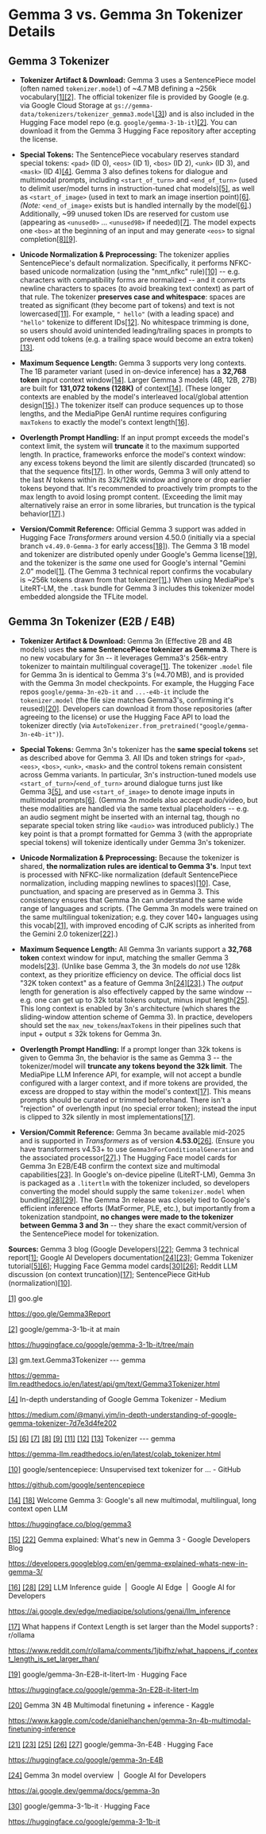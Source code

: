 # Gemma 3 vs. Gemma 3n Tokenizer Details

## Gemma 3 Tokenizer

-   **Tokenizer Artifact & Download:** Gemma 3 uses a SentencePiece
    model (often named `tokenizer.model`) of \~4.7 MB defining a \~256k
    vocabulary[\[1\]](https://goo.gle/Gemma3Report#:~:text=to%20Gemma%202%2C%20with%20some,models%2C%20while%20introducing%20image%20understanding)[\[2\]](https://huggingface.co/google/gemma-3-1b-it/tree/main#:~:text=33,42).
    The official tokenizer file is provided by Google (e.g. via Google
    Cloud Storage at
    `gs://gemma-data/tokenizers/tokenizer_gemma3.model`[\[3\]](https://gemma-llm.readthedocs.io/en/latest/api/gm/text/Gemma3Tokenizer.html#:~:text=class%20gemma))
    and is also included in the Hugging Face model repo (e.g.
    `google/gemma-3-1b-it`)[\[2\]](https://huggingface.co/google/gemma-3-1b-it/tree/main#:~:text=33,42).
    You can download it from the Gemma 3 Hugging Face repository after
    accepting the license.

-   **Special Tokens:** The SentencePiece vocabulary reserves standard
    special tokens: `<pad>` (ID 0), `<eos>` (ID 1), `<bos>` (ID 2),
    `<unk>` (ID 3), and `<mask>`
    (ID 4)[\[4\]](https://medium.com/@manyi.yim/in-depth-understanding-of-google-gemma-tokenizer-7d7e3d4fe202#:~:text=Let%27s%20go%20over%20some%20important,mask%3E%27%3A%204).
    Gemma 3 also defines tokens for dialogue and multimodal prompts,
    including `<start_of_turn>` and `<end_of_turn>` (used to delimit
    user/model turns in instruction-tuned chat
    models)[\[5\]](https://gemma-llm.readthedocs.io/en/latest/colab_tokenizer.html#:~:text=%60%3Cstart_of_turn%3E%60%20%2F%20%60%3Cend_of_turn%3E%60),
    as well as `<start_of_image>` (used in text to mark an image
    insertion
    point)[\[6\]](https://gemma-llm.readthedocs.io/en/latest/colab_tokenizer.html#:~:text=%60%3Cstart_of_image%3E%60).
    *(Note:* `<end_of_image>` exists but is handled internally by the
    model[\[6\]](https://gemma-llm.readthedocs.io/en/latest/colab_tokenizer.html#:~:text=%60%3Cstart_of_image%3E%60).)
    Additionally, \~99 unused token IDs are reserved for custom use
    (appearing as `<unused0>` ... `<unused98>` if
    needed)[\[7\]](https://gemma-llm.readthedocs.io/en/latest/colab_tokenizer.html#:~:text=Custom%20tokens).
    The model expects one `<bos>` at the beginning of an input and may
    generate `<eos>` to signal
    completion[\[8\]](https://gemma-llm.readthedocs.io/en/latest/colab_tokenizer.html#:~:text=%60%3Cbos%3E%60%20%2F%20%60%3Ceos%3E%60)[\[9\]](https://gemma-llm.readthedocs.io/en/latest/colab_tokenizer.html#:~:text=Similarly%2C%20the%20model%20can%20output,indicate%20the%20prediction%20is%20complete).

-   **Unicode Normalization & Preprocessing:** The tokenizer applies
    SentencePiece's default normalization. Specifically, it performs
    NFKC-based unicode normalization (using the "nmt_nfkc"
    rule)[\[10\]](https://github.com/google/sentencepiece#:~:text=GitHub%20github.com%20%20NFKC,a%20software%2Falgorithm%2C%20one%20can)
    -- e.g. characters with compatibility forms are normalized -- and it
    converts newline characters to spaces (to avoid breaking text
    context) as part of that rule. The tokenizer **preserves case and
    whitespace**: spaces are treated as significant (they become part of
    tokens) and text is not
    lowercased[\[11\]](https://gemma-llm.readthedocs.io/en/latest/colab_tokenizer.html#:~:text=,underground%27%2C%20%27%20city%27%2C).
    For example, `" hello"` (with a leading space) and `"hello"`
    tokenize to different
    IDs[\[12\]](https://gemma-llm.readthedocs.io/en/latest/colab_tokenizer.html#:~:text=One%20thing%20to%20notice%20is,to%202%20different%20token%20ids).
    No whitespace trimming is done, so users should avoid unintended
    leading/trailing spaces in prompts to prevent odd tokens (e.g. a
    trailing space would become an extra
    token)[\[13\]](https://gemma-llm.readthedocs.io/en/latest/colab_tokenizer.html#:~:text=would%20make%20the%20out%20of,distribution).

-   **Maximum Sequence Length:** Gemma 3 supports very long contexts.
    The 1B parameter variant (used in on-device inference) has a
    **32,768 token** input context
    window[\[14\]](https://huggingface.co/blog/gemma3#:~:text=Pre%20Trained%20Instruction%20Tuned%20Multimodal,it%20%E2%9C%85%20%2B140%20languages%20128K).
    Larger Gemma 3 models (4B, 12B, 27B) are built for **131,072 tokens
    (128K)** of
    context[\[14\]](https://huggingface.co/blog/gemma3#:~:text=Pre%20Trained%20Instruction%20Tuned%20Multimodal,it%20%E2%9C%85%20%2B140%20languages%20128K).
    (These longer contexts are enabled by the model's interleaved
    local/global attention
    design[\[15\]](https://developers.googleblog.com/en/gemma-explained-whats-new-in-gemma-3/#:~:text=As%20a%20result%20of%20the,128k%20tokens%20for%20larger%20models).)
    The tokenizer itself can produce sequences up to those lengths, and
    the MediaPipe GenAI runtime requires configuring `maxTokens` to
    exactly the model's context
    length[\[16\]](https://ai.google.dev/edge/mediapipe/solutions/genai/llm_inference#:~:text=Low,is%20only%20available%20for%20Web).

-   **Overlength Prompt Handling:** If an input prompt exceeds the
    model's context limit, the system will **truncate** it to the
    maximum supported length. In practice, frameworks enforce the
    model's context window: any excess tokens beyond the limit are
    silently discarded (truncated) so that the sequence
    fits[\[17\]](https://www.reddit.com/r/ollama/comments/1jbifhz/what_happens_if_context_length_is_set_larger_than/#:~:text=1,at%20its%20maximum%20supported%20limit).
    In other words, Gemma 3 will only attend to the last *N* tokens
    within its 32k/128k window and ignore or drop earlier tokens beyond
    that. It's recommended to proactively trim prompts to the max length
    to avoid losing prompt content. (Exceeding the limit may
    alternatively raise an error in some libraries, but truncation is
    the typical
    behavior[\[17\]](https://www.reddit.com/r/ollama/comments/1jbifhz/what_happens_if_context_length_is_set_larger_than/#:~:text=1,at%20its%20maximum%20supported%20limit).)

-   **Version/Commit Reference:** Official Gemma 3 support was added in
    Hugging Face *Transformers* around version 4.50.0 (initially via a
    special branch `v4.49.0-Gemma-3` for early
    access[\[18\]](https://huggingface.co/blog/gemma3#:~:text=Gemma%203%20comes%20with%20day,stable%20release%20of%20Gemma%203)).
    The Gemma 3 1B model and tokenizer are distributed openly under
    Google's Gemma
    license[\[19\]](https://huggingface.co/google/gemma-3n-E2B-it-litert-lm#:~:text=Access%20Gemma%20on%20Hugging%20Face),
    and the tokenizer is the *same* one used for Google's internal
    "Gemini 2.0"
    model[\[1\]](https://goo.gle/Gemma3Report#:~:text=to%20Gemma%202%2C%20with%20some,models%2C%20while%20introducing%20image%20understanding).
    (The Gemma 3 technical report confirms the vocabulary is \~256k
    tokens drawn from that
    tokenizer[\[1\]](https://goo.gle/Gemma3Report#:~:text=to%20Gemma%202%2C%20with%20some,models%2C%20while%20introducing%20image%20understanding).)
    When using MediaPipe's LiteRT-LM, the `.task` bundle for Gemma 3
    includes this tokenizer model embedded alongside the TFLite model.

## Gemma 3n Tokenizer (E2B / E4B)

-   **Tokenizer Artifact & Download:** Gemma 3n (Effective 2B and 4B
    models) uses **the same SentencePiece tokenizer as Gemma 3**. There
    is no new vocabulary for 3n -- it leverages Gemma3's 256k-entry
    tokenizer to maintain multilingual
    coverage[\[1\]](https://goo.gle/Gemma3Report#:~:text=to%20Gemma%202%2C%20with%20some,models%2C%20while%20introducing%20image%20understanding).
    The tokenizer `.model` file for Gemma 3n is identical to Gemma 3's
    (≈4.70 MB), and is provided with the Gemma 3n model checkpoints. For
    example, the Hugging Face repos `google/gemma-3n-e2b-it` and
    `...-e4b-it` include the `tokenizer.model` (the file size matches
    Gemma3's, confirming it's
    reused)[\[20\]](https://www.kaggle.com/code/danielhanchen/gemma-3n-4b-multimodal-finetuning-inference#:~:text=...%20gemma,4.70M%2F4.70M%20%5B00%3A01%3C00%3A00%2C%20157kB%2Fs).
    Developers can download it from those repositories (after agreeing
    to the license) or use the Hugging Face API to load the tokenizer
    directly (via
    `AutoTokenizer.from_pretrained("google/gemma-3n-e4b-it")`).

-   **Special Tokens:** Gemma 3n's tokenizer has the **same special
    tokens** set as described above for Gemma 3. All IDs and token
    strings for `<pad>`, `<eos>`, `<bos>`, `<unk>`, `<mask>` and the
    control tokens remain consistent across Gemma variants. In
    particular, 3n's instruction-tuned models use
    `<start_of_turn>`/`<end_of_turn>` around dialogue turns just like
    Gemma 3[\[5\]](https://gemma-llm.readthedocs.io/en/latest/colab_tokenizer.html#:~:text=%60%3Cstart_of_turn%3E%60%20%2F%20%60%3Cend_of_turn%3E%60),
    and use `<start_of_image>` to denote image inputs in multimodal
    prompts[\[6\]](https://gemma-llm.readthedocs.io/en/latest/colab_tokenizer.html#:~:text=%60%3Cstart_of_image%3E%60).
    (Gemma 3n models also accept audio/video, but these modalities are
    handled via the same textual placeholders -- e.g. an audio segment
    might be inserted with an internal tag, though no separate special
    token string like `<audio>` was introduced publicly.) The key point
    is that a prompt formatted for Gemma 3 (with the appropriate special
    tokens) will tokenize identically under Gemma 3n's tokenizer.

-   **Unicode Normalization & Preprocessing:** Because the tokenizer is
    shared, **the normalization rules are identical to Gemma 3's**.
    Input text is processed with NFKC-like normalization (default
    SentencePiece normalization, including mapping newlines to
    spaces)[\[10\]](https://github.com/google/sentencepiece#:~:text=GitHub%20github.com%20%20NFKC,a%20software%2Falgorithm%2C%20one%20can).
    Case, punctuation, and spacing are preserved as in Gemma 3. This
    consistency ensures that Gemma 3n can understand the same wide range
    of languages and scripts. (The Gemma 3n models were trained on the
    same multilingual tokenization; e.g. they cover 140+ languages using
    this
    vocab[\[21\]](https://huggingface.co/google/gemma-3n-E4B#:~:text=Description),
    with improved encoding of CJK scripts as inherited from the Gemini
    2.0
    tokenizer[\[22\]](https://developers.googleblog.com/en/gemma-explained-whats-new-in-gemma-3/#:~:text=Gemma%203%20also%20introduces%20an,English%20languages).)

-   **Maximum Sequence Length:** All Gemma 3n variants support a
    **32,768 token** context window for input, matching the smaller
    Gemma 3
    models[\[23\]](https://huggingface.co/google/gemma-3n-E4B#:~:text=,a%20summary%20of%20a%20document).
    (Unlike base Gemma 3, the 3n models do *not* use 128k context, as
    they prioritize efficiency on device. The official docs list "32K
    token context" as a feature of
    Gemma 3n[\[24\]](https://ai.google.dev/gemma/docs/gemma-3n#:~:text=resources.%20Learn%20more%20,data%20and%20handling%20processing%20tasks)[\[23\]](https://huggingface.co/google/gemma-3n-E4B#:~:text=,a%20summary%20of%20a%20document).)
    The *output* length for generation is also effectively capped by the
    same window -- e.g. one can get up to 32k total tokens output, minus
    input
    length[\[25\]](https://huggingface.co/google/gemma-3n-E4B#:~:text=,subtracting%20the%20request%20input%20tokens).
    This long context is enabled by 3n's architecture (which shares the
    sliding-window attention scheme of Gemma 3). In practice, developers
    should set the `max_new_tokens`/`maxTokens` in their pipelines such
    that input + output ≤ 32k tokens for Gemma 3n.

-   **Overlength Prompt Handling:** If a prompt longer than 32k tokens
    is given to Gemma 3n, the behavior is the same as Gemma 3 -- the
    tokenizer/model will **truncate any tokens beyond the 32k limit**.
    The MediaPipe LLM Inference API, for example, will not accept a
    bundle configured with a larger context, and if more tokens are
    provided, the excess are dropped to stay within the model's
    context[\[17\]](https://www.reddit.com/r/ollama/comments/1jbifhz/what_happens_if_context_length_is_set_larger_than/#:~:text=1,at%20its%20maximum%20supported%20limit).
    This means prompts should be curated or trimmed beforehand. There
    isn't a "rejection" of overlength input (no special error token);
    instead the input is clipped to 32k silently in most
    implementations[\[17\]](https://www.reddit.com/r/ollama/comments/1jbifhz/what_happens_if_context_length_is_set_larger_than/#:~:text=1,at%20its%20maximum%20supported%20limit).

-   **Version/Commit Reference:** Gemma 3n became available mid-2025 and
    is supported in *Transformers* as of version
    **4.53.0**[\[26\]](https://huggingface.co/google/gemma-3n-E4B#:~:text=Below%2C%20there%20are%20some%20code,0).
    (Ensure you have transformers v4.53+ to use
    `Gemma3nForConditionalGeneration` and the associated
    processor[\[27\]](https://huggingface.co/google/gemma-3n-E4B#:~:text=Below%2C%20there%20are%20some%20code,0).)
    The Hugging Face model cards for Gemma 3n E2B/E4B confirm the
    context size and multimodal
    capabilities[\[23\]](https://huggingface.co/google/gemma-3n-E4B#:~:text=,a%20summary%20of%20a%20document).
    In Google's on-device pipeline (LiteRT-LM), Gemma 3n is packaged as
    a `.litertlm` with the tokenizer included, so developers converting
    the model should supply the same `tokenizer.model` when
    bundling[\[28\]](https://ai.google.dev/edge/mediapipe/solutions/genai/llm_inference#:~:text=1,file%20and%20the%20model%20tokenizer)[\[29\]](https://ai.google.dev/edge/mediapipe/solutions/genai/llm_inference#:~:text=tokenizer_model%3DTOKENIZER_MODEL%2C%20start_token%3DSTART_TOKEN%2C%20stop_tokens%3DSTOP_TOKENS%2C%20output_filename%3DOUTPUT_FILENAME%2C%20enable_bytes_to_unicode_mapping%3DENABLE_BYTES_TO_UNICODE_MAPPING%2C,create_bundle%28config).
    The Gemma 3n release was closely tied to Google's efficient
    inference efforts (MatFormer, PLE, etc.), but importantly from a
    tokenization standpoint, **no changes were made to the tokenizer
    between Gemma 3 and 3n** -- they share the exact commit/version of
    the SentencePiece model for tokenization.

**Sources:** Gemma 3 blog (Google
Developers)[\[22\]](https://developers.googleblog.com/en/gemma-explained-whats-new-in-gemma-3/#:~:text=Gemma%203%20also%20introduces%20an,English%20languages);
Gemma 3 technical
report[\[1\]](https://goo.gle/Gemma3Report#:~:text=to%20Gemma%202%2C%20with%20some,models%2C%20while%20introducing%20image%20understanding);
Google AI Developers
documentation[\[24\]](https://ai.google.dev/gemma/docs/gemma-3n#:~:text=resources.%20Learn%20more%20,data%20and%20handling%20processing%20tasks)[\[23\]](https://huggingface.co/google/gemma-3n-E4B#:~:text=,a%20summary%20of%20a%20document);
Gemma Tokenizer
tutorial[\[5\]](https://gemma-llm.readthedocs.io/en/latest/colab_tokenizer.html#:~:text=%60%3Cstart_of_turn%3E%60%20%2F%20%60%3Cend_of_turn%3E%60)[\[6\]](https://gemma-llm.readthedocs.io/en/latest/colab_tokenizer.html#:~:text=%60%3Cstart_of_image%3E%60);
Hugging Face Gemma model
cards[\[30\]](https://huggingface.co/google/gemma-3-1b-it#:~:text=,Output)[\[26\]](https://huggingface.co/google/gemma-3n-E4B#:~:text=Below%2C%20there%20are%20some%20code,0);
Reddit LLM discussion (on context
truncation)[\[17\]](https://www.reddit.com/r/ollama/comments/1jbifhz/what_happens_if_context_length_is_set_larger_than/#:~:text=1,at%20its%20maximum%20supported%20limit);
SentencePiece GitHub
(normalization)[\[10\]](https://github.com/google/sentencepiece#:~:text=GitHub%20github.com%20%20NFKC,a%20software%2Falgorithm%2C%20one%20can).

[\[1\]](https://goo.gle/Gemma3Report#:~:text=to%20Gemma%202%2C%20with%20some,models%2C%20while%20introducing%20image%20understanding)
goo.gle

<https://goo.gle/Gemma3Report>

[\[2\]](https://huggingface.co/google/gemma-3-1b-it/tree/main#:~:text=33,42)
google/gemma-3-1b-it at main

<https://huggingface.co/google/gemma-3-1b-it/tree/main>

[\[3\]](https://gemma-llm.readthedocs.io/en/latest/api/gm/text/Gemma3Tokenizer.html#:~:text=class%20gemma)
gm.text.Gemma3Tokenizer --- gemma

<https://gemma-llm.readthedocs.io/en/latest/api/gm/text/Gemma3Tokenizer.html>

[\[4\]](https://medium.com/@manyi.yim/in-depth-understanding-of-google-gemma-tokenizer-7d7e3d4fe202#:~:text=Let%27s%20go%20over%20some%20important,mask%3E%27%3A%204)
In-depth understanding of Google Gemma Tokenizer - Medium

<https://medium.com/@manyi.yim/in-depth-understanding-of-google-gemma-tokenizer-7d7e3d4fe202>

[\[5\]](https://gemma-llm.readthedocs.io/en/latest/colab_tokenizer.html#:~:text=%60%3Cstart_of_turn%3E%60%20%2F%20%60%3Cend_of_turn%3E%60)
[\[6\]](https://gemma-llm.readthedocs.io/en/latest/colab_tokenizer.html#:~:text=%60%3Cstart_of_image%3E%60)
[\[7\]](https://gemma-llm.readthedocs.io/en/latest/colab_tokenizer.html#:~:text=Custom%20tokens)
[\[8\]](https://gemma-llm.readthedocs.io/en/latest/colab_tokenizer.html#:~:text=%60%3Cbos%3E%60%20%2F%20%60%3Ceos%3E%60)
[\[9\]](https://gemma-llm.readthedocs.io/en/latest/colab_tokenizer.html#:~:text=Similarly%2C%20the%20model%20can%20output,indicate%20the%20prediction%20is%20complete)
[\[11\]](https://gemma-llm.readthedocs.io/en/latest/colab_tokenizer.html#:~:text=,underground%27%2C%20%27%20city%27%2C)
[\[12\]](https://gemma-llm.readthedocs.io/en/latest/colab_tokenizer.html#:~:text=One%20thing%20to%20notice%20is,to%202%20different%20token%20ids)
[\[13\]](https://gemma-llm.readthedocs.io/en/latest/colab_tokenizer.html#:~:text=would%20make%20the%20out%20of,distribution)
Tokenizer --- gemma

<https://gemma-llm.readthedocs.io/en/latest/colab_tokenizer.html>

[\[10\]](https://github.com/google/sentencepiece#:~:text=GitHub%20github.com%20%20NFKC,a%20software%2Falgorithm%2C%20one%20can)
google/sentencepiece: Unsupervised text tokenizer for \... - GitHub

<https://github.com/google/sentencepiece>

[\[14\]](https://huggingface.co/blog/gemma3#:~:text=Pre%20Trained%20Instruction%20Tuned%20Multimodal,it%20%E2%9C%85%20%2B140%20languages%20128K)
[\[18\]](https://huggingface.co/blog/gemma3#:~:text=Gemma%203%20comes%20with%20day,stable%20release%20of%20Gemma%203)
Welcome Gemma 3: Google\'s all new multimodal, multilingual, long
context open LLM

<https://huggingface.co/blog/gemma3>

[\[15\]](https://developers.googleblog.com/en/gemma-explained-whats-new-in-gemma-3/#:~:text=As%20a%20result%20of%20the,128k%20tokens%20for%20larger%20models)
[\[22\]](https://developers.googleblog.com/en/gemma-explained-whats-new-in-gemma-3/#:~:text=Gemma%203%20also%20introduces%20an,English%20languages)
Gemma explained: What's new in Gemma 3 - Google Developers Blog

<https://developers.googleblog.com/en/gemma-explained-whats-new-in-gemma-3/>

[\[16\]](https://ai.google.dev/edge/mediapipe/solutions/genai/llm_inference#:~:text=Low,is%20only%20available%20for%20Web)
[\[28\]](https://ai.google.dev/edge/mediapipe/solutions/genai/llm_inference#:~:text=1,file%20and%20the%20model%20tokenizer)
[\[29\]](https://ai.google.dev/edge/mediapipe/solutions/genai/llm_inference#:~:text=tokenizer_model%3DTOKENIZER_MODEL%2C%20start_token%3DSTART_TOKEN%2C%20stop_tokens%3DSTOP_TOKENS%2C%20output_filename%3DOUTPUT_FILENAME%2C%20enable_bytes_to_unicode_mapping%3DENABLE_BYTES_TO_UNICODE_MAPPING%2C,create_bundle%28config)
LLM Inference guide  \|  Google AI Edge  \|  Google AI for Developers

<https://ai.google.dev/edge/mediapipe/solutions/genai/llm_inference>

[\[17\]](https://www.reddit.com/r/ollama/comments/1jbifhz/what_happens_if_context_length_is_set_larger_than/#:~:text=1,at%20its%20maximum%20supported%20limit)
What happens if Context Length is set larger than the Model supports? :
r/ollama

<https://www.reddit.com/r/ollama/comments/1jbifhz/what_happens_if_context_length_is_set_larger_than/>

[\[19\]](https://huggingface.co/google/gemma-3n-E2B-it-litert-lm#:~:text=Access%20Gemma%20on%20Hugging%20Face)
google/gemma-3n-E2B-it-litert-lm · Hugging Face

<https://huggingface.co/google/gemma-3n-E2B-it-litert-lm>

[\[20\]](https://www.kaggle.com/code/danielhanchen/gemma-3n-4b-multimodal-finetuning-inference#:~:text=...%20gemma,4.70M%2F4.70M%20%5B00%3A01%3C00%3A00%2C%20157kB%2Fs)
Gemma 3N 4B Multimodal finetuning + inference - Kaggle

<https://www.kaggle.com/code/danielhanchen/gemma-3n-4b-multimodal-finetuning-inference>

[\[21\]](https://huggingface.co/google/gemma-3n-E4B#:~:text=Description)
[\[23\]](https://huggingface.co/google/gemma-3n-E4B#:~:text=,a%20summary%20of%20a%20document)
[\[25\]](https://huggingface.co/google/gemma-3n-E4B#:~:text=,subtracting%20the%20request%20input%20tokens)
[\[26\]](https://huggingface.co/google/gemma-3n-E4B#:~:text=Below%2C%20there%20are%20some%20code,0)
[\[27\]](https://huggingface.co/google/gemma-3n-E4B#:~:text=Below%2C%20there%20are%20some%20code,0)
google/gemma-3n-E4B · Hugging Face

<https://huggingface.co/google/gemma-3n-E4B>

[\[24\]](https://ai.google.dev/gemma/docs/gemma-3n#:~:text=resources.%20Learn%20more%20,data%20and%20handling%20processing%20tasks)
Gemma 3n model overview  \|  Google AI for Developers

<https://ai.google.dev/gemma/docs/gemma-3n>

[\[30\]](https://huggingface.co/google/gemma-3-1b-it#:~:text=,Output)
google/gemma-3-1b-it · Hugging Face

<https://huggingface.co/google/gemma-3-1b-it>
